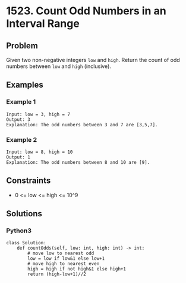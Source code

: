 # 1523. Count Odd Numbers in an Interval Range

## Problem

Given two non-negative integers `low` and `high`. Return the count of odd numbers between `low` and `high` (inclusive).

## Examples

### Example 1

```
Input: low = 3, high = 7
Output: 3
Explanation: The odd numbers between 3 and 7 are [3,5,7].
```

### Example 2

```
Input: low = 8, high = 10
Output: 1
Explanation: The odd numbers between 8 and 10 are [9].
```

## Constraints

* 0 <= low <= high <= 10^9

## Solutions

### Python3

```
class Solution:
    def countOdds(self, low: int, high: int) -> int:
        # move low to nearest odd
        low = low if low&1 else low+1
        # move high to nearest even
        high = high if not high&1 else high+1
        return (high-low+1)//2
```
